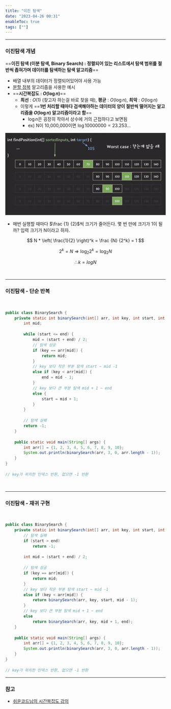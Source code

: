 ```yaml
---
title: "이진 탐색"
date: "2023-04-26 00:31"
enableToc: true
tags: [""]
---
```


<hr>

### 이진탐색 개념

==**이진 탐색 (이분 탐색, Binary Search) : 정렬되어 있는 리스트에서 탐색 범위를 절반씩 좁혀가며 데이터를 탐색하는 탐색 알고리즘**==
- 배열 내부의 데이터가 정렬되어있어야 사용 가능
- [분할 정복](brain/CS/Algo/principle/divideConquer) 알고리즘을 사용한 예시
- ==**시간복잡도 : $O(\log n)$**==
	- **최선** : $O(1)$ (찾고자 하는걸 바로 찾을 때), **평균** : $O(\log n)$, **최악** : $O(\log n)$
	- 이렇게 ==**1번 처리할 때마다 검색해야하는 데이터의 양이 절반씩 떨어지는 알고리즘을 $O(\log n)$ 알고리즘이라고 함**==
		- $\log n$은 굉장히 작아서 상수에 거의 근접하다고 보면됨
		- ex) N이 10,000,000이면 $\log 10000000 = 23.253\dots$

![](brain/image/binarySearch-2.png)

- 매번 실행할 때마다 $\frac {1} {2}$씩 크기가 줄어든다. 몇 번 만에 크기가 1이 될까? 입력 크기가 N이라고 하자.

$$
N * \left( \frac{1}{2} \right)^k = \frac {N} {2^k} = 1
$$

$$
2^k = N \Rightarrow \log_2 2^k = \log_2 N
$$

$$
\therefore k = log N
$$

<br>

<hr>

### 이진탐색 - 단순 반복

<br>

```java
public class BinarySearch {  
    private static int binarySearch(int[] arr, int key, int start, int end) {  
        int mid;  
  
        while (start <= end) {  
            mid = (start + end) / 2;  
            // 탐색 성공  
            if (key == arr[mid]) {  
                return mid;  
            }  
            // key 보다 작은 부분 탐색 start ~ mid -1            
            else if (key < arr[mid]) {  
                end = mid - 1;  
            }  
            // key 보다 큰 부분 탐색 mid + 1 ~ end            
            else {  
                start = mid + 1;  
            }  
        }  
  
        // 탐색 실패  
        return -1;  
    }  
  
    public static void main(String[] args) {  
        int arr[] = {1, 2, 3, 4, 5, 6, 7, 8, 9, 10};  
        System.out.println(binarySearch(arr, 3, 0, arr.length - 1));  
    }  
}

// key가 위치한 인덱스 반환, 없으면 -1 반환
```

<br>

<hr>

### 이진탐색 - 재귀 구현

<br>

```java {title="BinarySearch.java"}
public class BinarySearch {  
    private static int binarySearch(int[] arr, int key, int start, int end) {  
        // 탐색 실패  
        if (start > end)  
            return -1;  
          
        int mid = (start + end) / 2;  
  
        // 탐색 성공  
        if (key == arr[mid]) {  
            return mid;  
        }  
        // key 보다 작은 부분 탐색 start ~ mid -1        
        else if (key < arr[mid]) {  
            return binarySearch(arr, key, start, mid - 1);  
        }  
        // key 보다 큰 부분 탐색 mid + 1 ~ end        
        else  
            return binarySearch(arr, key, mid + 1, end);  
    }  
  
    public static void main(String[] args) {  
        int arr[] = {1, 2, 3, 4, 5, 6, 7, 8, 9, 10};  
        System.out.println(binarySearch(arr, 3, 0, arr.length - 1));  
    }  
}

// key가 위치한 인덱스 반환, 없으면 -1 반환
```

<hr>

### 참고

- <a href='https://www.youtube.com/watch?v=tTFoClBZutw&list=PLcXyemr8ZeoQGXwikaiVxhdYRpQU4ojCu' target='_blank'>쉬운코드님의 시간복잡도 강의</a>
